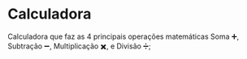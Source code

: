 # Calculadora
Calculadora que faz as 4 principais operações matemáticas
Soma ➕,
Subtração ➖,
Multiplicação ✖️, e
Divisão ➗;
